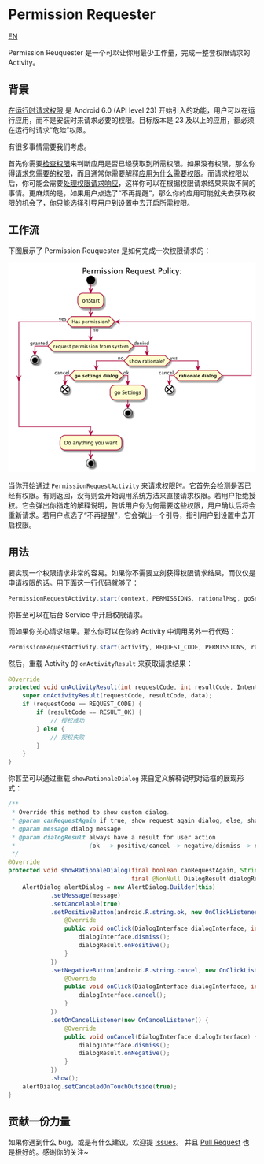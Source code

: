 # Permission Requester

[EN](README.md)

Permission Reuquester 是一个可以让你用最少工作量，完成一整套权限请求的 Activity。

## 背景

[在运行时请求权限](https://developer.android.com/training/permissions/requesting.html) 是 Android 6.0 (API level 23) 开始引入的功能，用户可以在运行应用，而不是安装时来请求必要的权限。目标版本是 23 及以上的应用，都必须在运行时请求“危险”权限。

有很多事情需要我们考虑。

首先你需要[检查权限](https://developer.android.com/training/permissions/requesting.html#perm-check)来判断应用是否已经获取到所需权限。如果没有权限，那么你得[请求您需要的权限](https://developer.android.com/training/permissions/requesting.html#make-the-request)，而且通常你需要[解释应用为什么需要权限](https://developer.android.com/training/permissions/requesting.html#explain)。而请求权限以后，你可能会需要[处理权限请求响应](https://developer.android.com/training/permissions/requesting.html#handle-response)，这样你可以在根据权限请求结果来做不同的事情。更麻烦的是，如果用户点选了“不再提醒”，那么你的应用可能就失去获取权限的机会了，你只能选择引导用户到设置中去开启所需权限。

## 工作流

下图展示了 Permission Reuquester 是如何完成一次权限请求的：

![](art/permission-request-policy.png)

当你开始通过 `PermissionRequestActivity` 来请求权限时。它首先会检测是否已经有权限。有则返回，没有则会开始调用系统方法来直接请求权限。若用户拒绝授权。它会弹出你指定的解释说明，告诉用户你为何需要这些权限，用户确认后将会重新请求。若用户点选了“不再提醒”，它会弹出一个引导，指引用户到设置中去开启权限。

## 用法

要实现一个权限请求非常的容易。如果你不需要立刻获得权限请求结果，而仅仅是申请权限的话。用下面这一行代码就够了：

``` java
PermissionRequestActivity.start(context, PERMISSIONS, rationalMsg, goSettingsMsg);
```

你甚至可以在后台 Service 中开启权限请求。

而如果你关心请求结果。那么你可以在你的 Activity 中调用另外一行代码：

``` java
PermissionRequestActivity.start(activity, REQUEST_CODE, PERMISSIONS, rationalMsg, goSettingsMsg);
```

然后，重载 Activity 的 `onActivityResult` 来获取请求结果：

``` java
@Override
protected void onActivityResult(int requestCode, int resultCode, Intent data) {
    super.onActivityResult(requestCode, resultCode, data);
    if (requestCode == REQUEST_CODE) {
        if (resultCode == RESULT_OK) {
            // 授权成功
        } else {
            // 授权失败
        }
    }
}
```

你甚至可以通过重载 `showRationaleDialog` 来自定义解释说明对话框的展现形式：

``` java
/**
 * Override this method to show custom dialog.
 * @param canRequestAgain if true, show request again dialog, else, show go settings dialog
 * @param message dialog message
 * @param dialogResult always have a result for user action
 *                     (ok - > positive/cancel -> negative/dismiss -> negative)
 */
@Override
protected void showRationaleDialog(final boolean canRequestAgain, String message,
                                   final @NonNull DialogResult dialogResult) {
    AlertDialog alertDialog = new AlertDialog.Builder(this)
            .setMessage(message)
            .setCancelable(true)
            .setPositiveButton(android.R.string.ok, new OnClickListener() {
                @Override
                public void onClick(DialogInterface dialogInterface, int i) {
                    dialogInterface.dismiss();
                    dialogResult.onPositive();
                }
            })
            .setNegativeButton(android.R.string.cancel, new OnClickListener() {
                @Override
                public void onClick(DialogInterface dialogInterface, int i) {
                    dialogInterface.cancel();
                }
            })
            .setOnCancelListener(new OnCancelListener() {
                @Override
                public void onCancel(DialogInterface dialogInterface) {
                    dialogInterface.dismiss();
                    dialogResult.onNegative();
                }
            })
            .show();
    alertDialog.setCanceledOnTouchOutside(true);
}
```

## 贡献一份力量

如果你遇到什么 bug，或是有什么建议，欢迎提 [issues](https://github.com/tankery/permission-requester/issues)。 并且 [Pull Request](https://github.com/tankery/permission-requester/pulls) 也是极好的。感谢你的关注~

